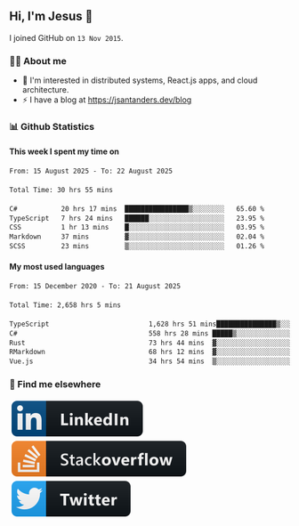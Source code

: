 ## Hi, I'm Jesus 👋

I joined GitHub on `13 Nov 2015`.

<!-- Talking about you -->

### 👨‍💻 About me

- 👦 I'm interested in distributed systems, React.js apps, and cloud architecture.
- ⚡️ I have a blog at <https://jsantanders.dev/blog>

### 📊 Github Statistics

#### This week I spent my time on

<!--START_SECTION:weekly-->

```txt
From: 15 August 2025 - To: 22 August 2025

Total Time: 30 hrs 55 mins

C#           20 hrs 17 mins  ████████████████▒░░░░░░░░   65.60 %
TypeScript   7 hrs 24 mins   ██████░░░░░░░░░░░░░░░░░░░   23.95 %
CSS          1 hr 13 mins    █░░░░░░░░░░░░░░░░░░░░░░░░   03.95 %
Markdown     37 mins         ▓░░░░░░░░░░░░░░░░░░░░░░░░   02.04 %
SCSS         23 mins         ▒░░░░░░░░░░░░░░░░░░░░░░░░   01.26 %
```

<!--END_SECTION:weekly-->

#### My most used languages

<!--START_SECTION:alltime-->

```txt
From: 15 December 2020 - To: 21 August 2025

Total Time: 2,658 hrs 5 mins

TypeScript                         1,628 hrs 51 mins███████████████▒░░░░░░░░░   61.28 %
C#                                 558 hrs 28 mins █████▒░░░░░░░░░░░░░░░░░░░   21.01 %
Rust                               73 hrs 44 mins  ▓░░░░░░░░░░░░░░░░░░░░░░░░   02.77 %
RMarkdown                          68 hrs 12 mins  ▓░░░░░░░░░░░░░░░░░░░░░░░░   02.57 %
Vue.js                             34 hrs 54 mins  ▒░░░░░░░░░░░░░░░░░░░░░░░░   01.31 %
```

<!--END_SECTION:alltime-->

### 📢 Find me elsewhere

<p>
  <a target="_blank" href="https://linkedin.com/in/jsantanders">
    <img src="https://github.com/jsantanders/jsantanders/blob/master/img/linkedin.svg" alt="LinkedIn" style="vertical-align:top; margin:4px">
  </a>
  
  <a target="_blank" href="https://stackoverflow.com/users/7318331/jesus-santander">
    <img src="https://github.com/jsantanders/jsantanders/blob/master/img/stackoverflow.svg" alt="StackOverflow" style="vertical-align:top; margin:4px">
  </a>
  
  <a target="_blank" href="http://twitter.com/jsantanders">
    <img src="https://github.com/jsantanders/jsantanders/blob/master/img/twitter.svg" alt="Twitter" style="vertical-align:top; margin:4px">
  </a>
</p>
